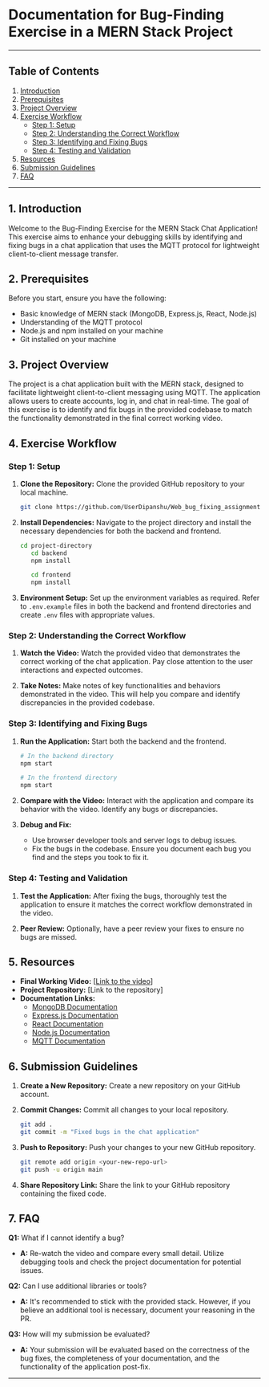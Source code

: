 # Documentation for Bug-Finding Exercise in a MERN Stack Project

---

## Table of Contents

1. [Introduction](#introduction)
2. [Prerequisites](#prerequisites)
3. [Project Overview](#project-overview)
4. [Exercise Workflow](#exercise-workflow)
   - [Step 1: Setup](#step-1-setup)
   - [Step 2: Understanding the Correct Workflow](#step-2-understanding-the-correct-workflow)
   - [Step 3: Identifying and Fixing Bugs](#step-3-identifying-and-fixing-bugs)
   - [Step 4: Testing and Validation](#step-4-testing-and-validation)
5. [Resources](#resources)
6. [Submission Guidelines](#submission-guidelines)
7. [FAQ](#faq)

---

## 1. Introduction

Welcome to the Bug-Finding Exercise for the MERN Stack Chat Application! This exercise aims to enhance your debugging skills by identifying and fixing bugs in a chat application that uses the MQTT protocol for lightweight client-to-client message transfer.

## 2. Prerequisites

Before you start, ensure you have the following:

- Basic knowledge of MERN stack (MongoDB, Express.js, React, Node.js)
- Understanding of the MQTT protocol
- Node.js and npm installed on your machine
- Git installed on your machine

## 3. Project Overview

The project is a chat application built with the MERN stack, designed to facilitate lightweight client-to-client messaging using MQTT. The application allows users to create accounts, log in, and chat in real-time. The goal of this exercise is to identify and fix bugs in the provided codebase to match the functionality demonstrated in the final correct working video.

## 4. Exercise Workflow

### Step 1: Setup

1. **Clone the Repository:**
   Clone the provided GitHub repository to your local machine.
   ```bash
   git clone https://github.com/UserDipanshu/Web_bug_fixing_assignment
   ```
2. **Install Dependencies:**
   Navigate to the project directory and install the necessary dependencies for both the backend and frontend.

   ```bash
   cd project-directory
      cd backend
      npm install

      cd frontend
      npm install
   ```

3. **Environment Setup:**
   Set up the environment variables as required. Refer to `.env.example` files in both the backend and frontend directories and create `.env` files with appropriate values.

### Step 2: Understanding the Correct Workflow

1. **Watch the Video:**
   Watch the provided video that demonstrates the correct working of the chat application. Pay close attention to the user interactions and expected outcomes.

2. **Take Notes:**
   Make notes of key functionalities and behaviors demonstrated in the video. This will help you compare and identify discrepancies in the provided codebase.

### Step 3: Identifying and Fixing Bugs

1. **Run the Application:**
   Start both the backend and the frontend.

   ```bash
   # In the backend directory
   npm start

   # In the frontend directory
   npm start
   ```

2. **Compare with the Video:**
   Interact with the application and compare its behavior with the video. Identify any bugs or discrepancies.

3. **Debug and Fix:**
   - Use browser developer tools and server logs to debug issues.
   - Fix the bugs in the codebase. Ensure you document each bug you find and the steps you took to fix it.

### Step 4: Testing and Validation

1. **Test the Application:**
   After fixing the bugs, thoroughly test the application to ensure it matches the correct workflow demonstrated in the video.

2. **Peer Review:**
   Optionally, have a peer review your fixes to ensure no bugs are missed.

## 5. Resources

- **Final Working Video:** [[Link to the video](https://mrmprocompl-my.sharepoint.com/:f:/g/personal/dipanshu_mrmprocom_com/ElpD1ii5pOVIpJ2-Jhj2IG8BRNOyj27wQSUh6g0sSAhfiA?e=rQt0v5)]
- **Project Repository:** [Link to the repository]
- **Documentation Links:**
  - [MongoDB Documentation](https://docs.mongodb.com/)
  - [Express.js Documentation](https://expressjs.com/)
  - [React Documentation](https://react.dev/learn)
  - [Node.js Documentation](https://nodejs.org/docs/latest/api/)
  - [MQTT Documentation](https://mqtt.org/)

## 6. Submission Guidelines

1. **Create a New Repository:**
   Create a new repository on your GitHub account.

2. **Commit Changes:**
   Commit all changes to your local repository.

   ```bash
   git add .
   git commit -m "Fixed bugs in the chat application"
   ```

3. **Push to Repository:**
   Push your changes to your new GitHub repository.

   ```bash
   git remote add origin <your-new-repo-url>
   git push -u origin main
   ```

4. **Share Repository Link:**
   Share the link to your GitHub repository containing the fixed code.

## 7. FAQ

**Q1:** What if I cannot identify a bug?

- **A:** Re-watch the video and compare every small detail. Utilize debugging tools and check the project documentation for potential issues.

**Q2:** Can I use additional libraries or tools?

- **A:** It's recommended to stick with the provided stack. However, if you believe an additional tool is necessary, document your reasoning in the PR.

**Q3:** How will my submission be evaluated?

- **A:** Your submission will be evaluated based on the correctness of the bug fixes, the completeness of your documentation, and the functionality of the application post-fix.

---
